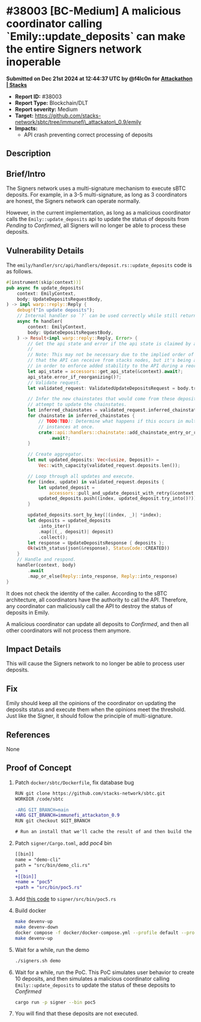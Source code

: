 # #38003 \[BC-Medium] A malicious coordinator calling \`Emily::update\_deposits\` can make the entire Signers network inoperable

**Submitted on Dec 21st 2024 at 12:44:37 UTC by @f4lc0n for** [**Attackathon | Stacks**](https://immunefi.com/audit-competition/stacks-attackathon-1)

* **Report ID:** #38003
* **Report Type:** Blockchain/DLT
* **Report severity:** Medium
* **Target:** https://github.com/stacks-network/sbtc/tree/immunefi\_attackaton\_0.9/emily
* **Impacts:**
  * API crash preventing correct processing of deposits

## Description

## Brief/Intro

The Signers network uses a multi-signature mechanism to execute sBTC deposits. For example, in a 3-5 multi-signature, as long as 3 coordinators are honest, the Signers network can operate normally.

However, in the current implementation, as long as a malicious coordinator calls the `Emily::update_deposits` api to update the status of deposits from _Pending_ to _Confirmed_, all Signers will no longer be able to process these deposits.

## Vulnerability Details

The `emily/handler/src/api/handlers/deposit.rs::update_deposits` code is as follows.

```rust
#[instrument(skip(context))]
pub async fn update_deposits(
    context: EmilyContext,
    body: UpdateDepositsRequestBody,
) -> impl warp::reply::Reply {
    debug!("In update deposits");
    // Internal handler so `?` can be used correctly while still returning a reply.
    async fn handler(
        context: EmilyContext,
        body: UpdateDepositsRequestBody,
    ) -> Result<impl warp::reply::Reply, Error> {
        // Get the api state and error if the api state is claimed by a reorg.
        //
        // Note: This may not be necessary due to the implied order of events
        // that the API can receive from stacks nodes, but it's being added here
        // in order to enforce added stability to the API during a reorg.
        let api_state = accessors::get_api_state(&context).await?;
        api_state.error_if_reorganizing()?;
        // Validate request.
        let validated_request: ValidatedUpdateDepositsRequest = body.try_into()?;

        // Infer the new chainstates that would come from these deposit updates and then
        // attempt to update the chainstates.
        let inferred_chainstates = validated_request.inferred_chainstates()?;
        for chainstate in inferred_chainstates {
            // TODO(TBD): Determine what happens if this occurs in multiple lambda
            // instances at once.
            crate::api::handlers::chainstate::add_chainstate_entry_or_reorg(&context, &chainstate)
                .await?;
        }

        // Create aggregator.
        let mut updated_deposits: Vec<(usize, Deposit)> =
            Vec::with_capacity(validated_request.deposits.len());

        // Loop through all updates and execute.
        for (index, update) in validated_request.deposits {
            let updated_deposit =
                accessors::pull_and_update_deposit_with_retry(&context, update, 15).await?;
            updated_deposits.push((index, updated_deposit.try_into()?));
        }

        updated_deposits.sort_by_key(|(index, _)| *index);
        let deposits = updated_deposits
            .into_iter()
            .map(|(_, deposit)| deposit)
            .collect();
        let response = UpdateDepositsResponse { deposits };
        Ok(with_status(json(&response), StatusCode::CREATED))
    }
    // Handle and respond.
    handler(context, body)
        .await
        .map_or_else(Reply::into_response, Reply::into_response)
}
```

It does not check the identity of the caller. According to the sBTC architecture, all coordinators have the authority to call the API. Therefore, any coordinator can maliciously call the API to destroy the status of deposits in Emily.

A malicious coordinator can update all deposits to _Confirmed_, and then all other coordinators will not process them anymore.

## Impact Details

This will cause the Signers network to no longer be able to process user deposits.

## Fix

Emily should keep all the opinions of the coordinator on updating the deposits status and execute them when the opinions meet the threshold. Just like the Signer, it should follow the principle of multi-signature.

## References

None

## Proof of Concept

1.  Patch `docker/sbtc/Dockerfile`, fix database bug

    ```diff
    RUN git clone https://github.com/stacks-network/sbtc.git
    WORKDIR /code/sbtc

    -ARG GIT_BRANCH=main
    +ARG GIT_BRANCH=immunefi_attackaton_0.9
    RUN git checkout $GIT_BRANCH

    # Run an install that we'll cache the result of and then build the code
    ```
2.  Patch `signer/Cargo.toml`, add _poc4_ bin

    ```diff
    [[bin]]
    name = "demo-cli"
    path = "src/bin/demo_cli.rs"
    +
    +[[bin]]
    +name = "poc5"
    +path = "src/bin/poc5.rs"
    ```
3. Add [this code](https://gist.github.com/al-f4lc0n/8c34298ddc97dc185f339217a1bd3947) to `signer/src/bin/poc5.rs`
4.  Build docker

    ```sh
    make devenv-up
    make devenv-down
    docker compose -f docker/docker-compose.yml --profile default --profile bitcoin-mempool --profile sbtc-signer build
    make devenv-up
    ```
5.  Wait for a while, run the demo

    ```sh
    ./signers.sh demo
    ```
6.  Wait for a while, run the PoC. This PoC simulates user behavior to create 10 deposits, and then simulates a malicious coordinator calling `Emily::update_deposits` to update the status of these deposits to _Confirmed_

    ```sh
    cargo run -p signer --bin poc5
    ```
7. You will find that these deposits are not executed.
